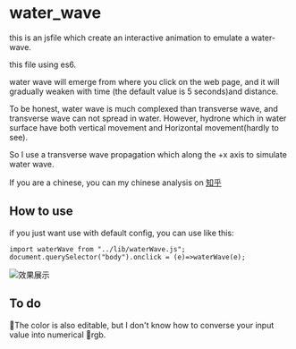 # water_wave
this is an jsfile which create an interactive animation to emulate a water-wave.

this file using es6. 

water wave will emerge from where you click on the web page, and it will gradually weaken with time (the default value is 5 seconds)and distance.

To be honest, water wave is much complexed than transverse wave, and transverse wave can not spread in water. However, hydrone which in water surface have both vertical movement and Horizontal movement(hardly to see).

So I use a transverse wave propagation which along the +x axis to simulate water wave.

If you are a chinese, you can my chinese analysis on [知乎](https://www.zhihu.com/question/305185891/answer/548610049)

## How to use
if you just want use with default config, you can use like this:

    import waterWave from "../lib/waterWave.js";
    document.querySelector("body").onclick = (e)=>waterWave(e);

![效果展示](https://pic4.zhimg.com/50/v2-96ec56049de75a8fd8df55e68cccc43d_hd.jpg)

## To do
The color is also editable, but I don't know how to converse your input value into numerical rgb.
    
